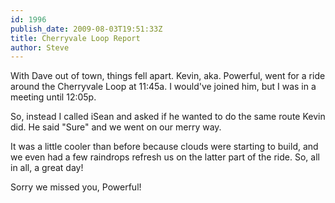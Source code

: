```yaml
---
id: 1996
publish_date: 2009-08-03T19:51:33Z
title: Cherryvale Loop Report
author: Steve
---
```

With Dave out of town, things fell apart. Kevin, aka. Powerful, went for a ride around the Cherryvale Loop at 11:45a. I would've joined him, but I was in a meeting until 12:05p.

So, instead I called iSean and asked if he wanted to do the same route Kevin did. He said "Sure" and we went on our merry way.

It was a little cooler than before because clouds were starting to build, and we even had a few raindrops refresh us on the latter part of the ride. So, all in all, a great day!

Sorry we missed you, Powerful!